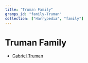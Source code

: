 ```yaml
---
title: "Truman Family"
gramps_id: "family-Truman"
collection: ["Harrypedia", "family"]
---
```


# Truman Family

- [Gabriel Truman](/Harrypedia/people/Truman/Gabriel/)
